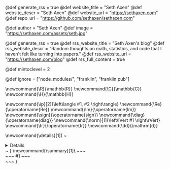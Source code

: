 <!--
Add here global page variables to use throughout your
website.
The website_* must be defined for the RSS to work
-->
@def generate_rss = true
@def website_title = "Seth Axen"
@def website_descr = "Seth Axen"
@def website_url   = "https://sethaxen.com"
@def repo_url = "https://github.com/sethaxen/sethaxen.com"

@def author = "Seth Axen"
@def image = "https://sethaxen.com/assets/seth.jpg"

@def generate_rss = true
@def rss_website_title = "Seth Axen's blog"
@def rss_website_descr = "Random thoughts on math, statistics, and code that I haven't felt like turning into papers."
@def rss_website_url   = "https://sethaxen.com/blog"
@def rss_full_content = true

@def mintoclevel = 2

<!--
Add here files or directories that should be ignored by Franklin, otherwise
these files might be copied and, if markdown, processed by Franklin which
you might not want. Indicate directories by ending the name with a `/`.
-->
@def ignore = ["node_modules/", "franklin", "franklin.pub"]

<!--
Add here global latex commands to use throughout your
pages. It can be math commands but does not need to be.
For instance:
* \newcommand{\phrase}{This is a long phrase to copy.}
-->
\newcommand{\R}{\mathbb{R}}
\newcommand{\C}{\mathbb{C}}
\newcommand{\H}{\mathbb{H}}

<!-- 
Useful commands inspired by the physics package
 -->
\newcommand{\ip}[2]{\left\langle #1, #2 \right\rangle}
\newcommand{\Re}{\operatorname{Re}}
\newcommand{\Im}{\operatorname{Im}}
\newcommand{\sign}{\operatorname{sign}}
\newcommand{\diag}{\operatorname{diag}}
\newcommand{\norm}[1]{\left\lVert #1 \right\rVert}
\newcommand{\tr}{\operatorname{tr}}
\newcommand{\dd}{\mathrm{d}}

\newcommand{\details}[1]{
    ~~~<details>~~~
    #1
    ~~~</details>~~~
}
\newcommand{\summary}[1]{
    ~~~
    <summary>~~~
    #1
    ~~~</summary>
    ~~~
}
